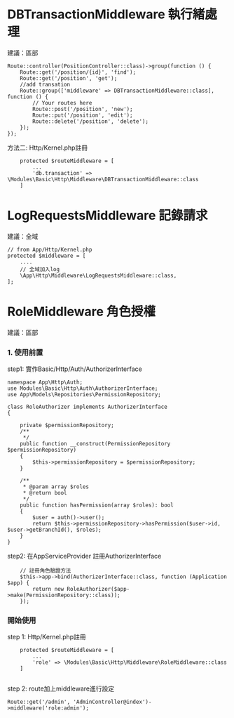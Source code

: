# DBTransactionMiddleware 執行緒處理
建議：區部
```
Route::controller(PositionController::class)->group(function () {
    Route::get('/position/{id}', 'find');
    Route::get('/position', 'get');
    //add transation
    Route::group(['middleware' => DBTransactionMiddleware::class], function () {
        // Your routes here
        Route::post('/position', 'new');
        Route::put('/position', 'edit');
        Route::delete('/position', 'delete');
    });
});
```
方法二: Http/Kernel.php註冊
```
    protected $routeMiddleware = [
        ...
        'db.transaction' => \Modules\Basic\Http\Middleware\DBTransactionMiddleware::class
    ]
```

# LogRequestsMiddleware  記錄請求
建議：全域
```
// from App/Http/Kernel.php
protected $middleware = [
    ....
    // 全域加入log
    \App\Http\Middleware\LogRequestsMiddleware::class,
];

```

# RoleMiddleware 角色授權
建議：區部  
### 1. 使用前置
step1: 實作Basic/Http/Auth/AuthorizerInterface
```
namespace App\Http\Auth;
use Modules\Basic\Http\Auth\AuthorizerInterface;
use App\Models\Repositories\PermissionRepository;

class RoleAuthorizer implements AuthorizerInterface
{

    private $permissionRepository;
    /**
     */
    public function __construct(PermissionRepository $permissionRepository)
    {
        $this->permissionRepository = $permissionRepository;
    }

	/**
	 * @param array $roles
	 * @return bool
	 */
	public function hasPermission(array $roles): bool
    {
        $user = auth()->user();
        return $this->permissionRepository->hasPermission($user->id, $user->getBranchId(), $roles);
	}
}
```
step2: 在AppServiceProvider 註冊AuthorizerInterface
```
    // 註冊角色驗證方法
    $this->app->bind(AuthorizerInterface::class, function (Application $app) {
        return new RoleAuthorizer($app->make(PermissionRepository::class));
    });
```

### 開始使用
step 1: Http/Kernel.php註冊
```
    protected $routeMiddleware = [
        ...
        'role' => \Modules\Basic\Http\Middleware\RoleMiddleware::class
    ]
    
```
step 2: route加上middleware進行設定
```
Route::get('/admin', 'AdminController@index')->middleware('role:admin');
```

